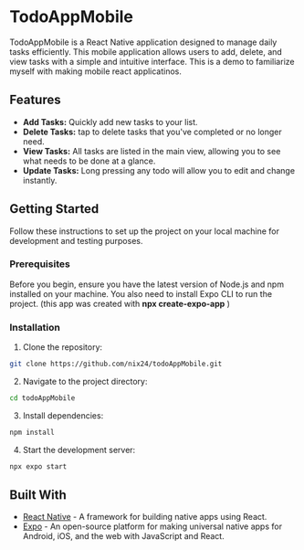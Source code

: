 # TodoAppMobile

TodoAppMobile is a React Native application designed to manage daily tasks efficiently. This mobile application allows users to add, delete, and view tasks with a simple and intuitive interface.
This is a demo to familiarize myself with making mobile react applicatinos.

## Features

- **Add Tasks:** Quickly add new tasks to your list.
- **Delete Tasks:** tap to delete tasks that you've completed or no longer need.
- **View Tasks:** All tasks are listed in the main view, allowing you to see what needs to be done at a glance.
- **Update Tasks:** Long pressing any todo will allow you to edit and change instantly.

## Getting Started

Follow these instructions to set up the project on your local machine for development and testing purposes.

### Prerequisites

Before you begin, ensure you have the latest version of Node.js and npm installed on your machine. You also need to install Expo CLI to run the project. (this app was created with **npx create-expo-app** )

### Installation

1. Clone the repository:

```bash
git clone https://github.com/nix24/todoAppMobile.git
```

2. Navigate to the project directory:

```bash
cd todoAppMobile
```

3. Install dependencies:

```bash
npm install
```

4. Start the development server:

```bash
npx expo start
```

## Built With

- [React Native](https://reactnative.dev/) - A framework for building native apps using React.
- [Expo](https://expo.dev/) - An open-source platform for making universal native apps for Android, iOS, and the web with JavaScript and React.
